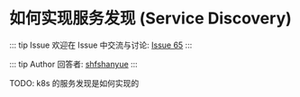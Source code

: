 # 如何实现服务发现 (Service Discovery)



::: tip Issue 
 欢迎在 Issue 中交流与讨论: [Issue 65](https://github.com/shfshanyue/Daily-Question/issues/65) 
:::

::: tip Author 
回答者: [shfshanyue](https://github.com/shfshanyue) 
:::

TODO: k8s 的服务发现是如何实现的